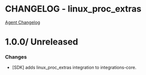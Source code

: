 # CHANGELOG - linux_proc_extras

[Agent Changelog](https://github.com/DataDog/dd-agent/blob/master/CHANGELOG.md)

1.0.0/ Unreleased
==================

### Changes

* [SDK] adds linux_proc_extras integration to integrations-core.

